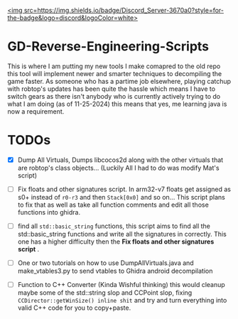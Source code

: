 <a href="https://discord.gg/C3VjpJqCFe"><img src=https://img.shields.io/badge/Discord_Server-3670a0?style=for-the-badge&logo=discord&logoColor=white></a>
</p>


# GD-Reverse-Engineering-Scripts
This is where I am putting my new tools I make comapred to the old repo this tool will implement newer and smarter techniques to decompiling the game faster.
As someone who has a partime job elsewhere, playing catchup with robtop's updates has been quite the hassle which means I have to switch gears as there isn't
anybody who is currently actively trying to do what I am doing (as of 11-25-2024) this means that yes, me learning java is now a requirement.



# TODOs
- [X] Dump All Virtuals, Dumps libcocos2d along with the other virtuals that are robtop's class objects... (Luckily All I had to do was modify Mat's script)

- [ ] Fix floats and other signatures script. In arm32-v7 floats get assigned as s0+ instead of `r0-r3` and then `Stack[0x0]` and so on... This script plans to fix that as well as take all
function comments and edit all those functions into ghidra.

- [ ] find all `std::basic_string` functions, this script aims to find all the std::basic_string functions and write all the signatures in correctly. This one has a higher difficulty
      then the __Fix floats and other signatures script__ .

- [ ] One or two tutorials on how to use DumpAllVirtuals.java and make_vtables3.py to send vtables to Ghidra android decompilation

- [ ] Function to C++ Converter (Kinda Wishful thinking) this would cleanup maybe some of the std::string slop and CCPoint slop, fixing `CCDirector::getWinSize() inline shit` and try and turn everything into valid C++ code for you to copy+paste. 

